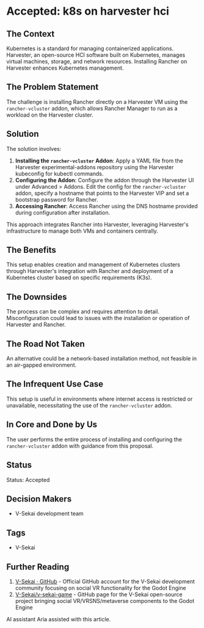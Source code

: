 # Accepted: k8s on harvester hci

## The Context

Kubernetes is a standard for managing containerized applications. Harvester, an open-source HCI software built on Kubernetes, manages virtual machines, storage, and network resources. Installing Rancher on Harvester enhances Kubernetes management.

## The Problem Statement

The challenge is installing Rancher directly on a Harvester VM using the `rancher-vcluster` addon, which allows Rancher Manager to run as a workload on the Harvester cluster.

## Solution

The solution involves:

1. **Installing the `rancher-vcluster` Addon**: Apply a YAML file from the Harvester experimental-addons repository using the Harvester kubeconfig for kubectl commands.
2. **Configuring the Addon**: Configure the addon through the Harvester UI under Advanced > Addons. Edit the config for the `rancher-vcluster` addon, specify a hostname that points to the Harvester VIP and set a bootstrap password for Rancher.
3. **Accessing Rancher**: Access Rancher using the DNS hostname provided during configuration after installation.

This approach integrates Rancher into Harvester, leveraging Harvester's infrastructure to manage both VMs and containers centrally.

## The Benefits

This setup enables creation and management of Kubernetes clusters through Harvester's integration with Rancher and deployment of a Kubernetes cluster based on specific requirements (K3s).

## The Downsides

The process can be complex and requires attention to detail. Misconfiguration could lead to issues with the installation or operation of Harvester and Rancher.

## The Road Not Taken

An alternative could be a network-based installation method, not feasible in an air-gapped environment.

## The Infrequent Use Case

This setup is useful in environments where internet access is restricted or unavailable, necessitating the use of the `rancher-vcluster` addon.

## In Core and Done by Us

The user performs the entire process of installing and configuring the `rancher-vcluster` addon with guidance from this proposal.

## Status

Status: Accepted

## Decision Makers

- V-Sekai development team

## Tags

- V-Sekai

## Further Reading

1. [V-Sekai · GitHub](https://github.com/v-sekai) - Official GitHub account for the V-Sekai development community focusing on social VR functionality for the Godot Engine
2. [V-Sekai/v-sekai-game](https://github.com/v-sekai/v-sekai-game) - GitHub page for the V-Sekai open-source project bringing social VR/VRSNS/metaverse components to the Godot Engine

AI assistant Aria assisted with this article.
